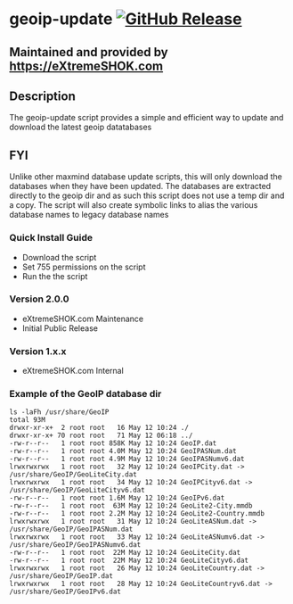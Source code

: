 # geoip-update [![GitHub Release](https://img.shields.io/github/release/extremeshok/geoip-update.svg?label=Latest)](https://github.com/extremeshok/geoip-update/releases/latest)

## Maintained and provided by https://eXtremeSHOK.com

## Description
The geoip-update script provides a simple and efficient way to update and download the latest geoip datatabases

## FYI
Unlike other maxmind database update scripts, this will only download the databases when they have been updated. The databases are extracted directly to the geoip dir and as such this script does not use a temp dir and a copy. The script will also create symbolic links to alias the various database names to legacy database names

### Quick Install Guide
* Download the script
* Set 755 permissions on the script
* Run the the script

### Version 2.0.0
 - eXtremeSHOK.com Maintenance
 - Initial Public Release

### Version 1.x.x
 - eXtremeSHOK.com Internal


### Example of the GeoIP database dir
````
ls -laFh /usr/share/GeoIP
total 93M
drwxr-xr-x+  2 root root   16 May 12 10:24 ./
drwxr-xr-x+ 70 root root   71 May 12 06:18 ../
-rw-r--r--   1 root root 858K May 12 10:24 GeoIP.dat
-rw-r--r--   1 root root 4.0M May 12 10:24 GeoIPASNum.dat
-rw-r--r--   1 root root 4.9M May 12 10:24 GeoIPASNumv6.dat
lrwxrwxrwx   1 root root   32 May 12 10:24 GeoIPCity.dat -> /usr/share/GeoIP/GeoLiteCity.dat
lrwxrwxrwx   1 root root   34 May 12 10:24 GeoIPCityv6.dat -> /usr/share/GeoIP/GeoLiteCityv6.dat
-rw-r--r--   1 root root 1.6M May 12 10:24 GeoIPv6.dat
-rw-r--r--   1 root root  63M May 12 10:24 GeoLite2-City.mmdb
-rw-r--r--   1 root root 2.2M May 12 10:24 GeoLite2-Country.mmdb
lrwxrwxrwx   1 root root   31 May 12 10:24 GeoLiteASNum.dat -> /usr/share/GeoIP/GeoIPASNum.dat
lrwxrwxrwx   1 root root   33 May 12 10:24 GeoLiteASNumv6.dat -> /usr/share/GeoIP/GeoIPASNumv6.dat
-rw-r--r--   1 root root  22M May 12 10:24 GeoLiteCity.dat
-rw-r--r--   1 root root  22M May 12 10:24 GeoLiteCityv6.dat
lrwxrwxrwx   1 root root   26 May 12 10:24 GeoLiteCountry.dat -> /usr/share/GeoIP/GeoIP.dat
lrwxrwxrwx   1 root root   28 May 12 10:24 GeoLiteCountryv6.dat -> /usr/share/GeoIP/GeoIPv6.dat
````